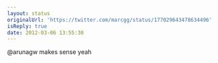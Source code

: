 ```yaml
---
layout: status
originalUrl: 'https://twitter.com/marcgg/status/177029643478634496'
isReply: true
date: 2012-03-06 13:55:30
---
```


@arunagw makes sense yeah
